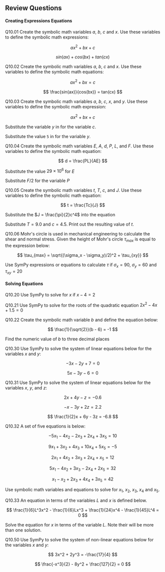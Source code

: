 
## Review Questions
#### Creating Expressions Equations
Q10.01 Create the symbolic math variables $a$, $b$, $c$ and $x$. Use these variables to define the symbolic math expressions:

$$ ax^2 + bx + c $$

$$ sin(ax) + cos(bx) + tan(cx) $$

Q10.02 Create the symbolic math variables $a$, $b$, $c$ and $x$. Use these variables to define the symbolic math equations:

$$ ax^2 + bx = c $$

$$ \frac{sin(ax)}{cos(bx)} = tan(cx) $$

Q10.03 Create the symbolic math variables $a$, $b$, $c$, $x$, and $y$. Use these variables to define the symbolic math expression:

$$ ax^2 + bx + c $$

Substitute the variable $y$ in for the variable $c$.

Substitute the value ```5``` in for the variable $y$.

Q10.04 Create the symbolic math variables $E$, $A$, $d$, $P$, $L$, and $F$. Use these variables to define the symbolic math equation:

$$ d = \frac{PL}{AE} $$

Substitute the value $29 \times 10^6$ for $E$

Substitute $F/2$ for the variable $P$

Q10.05 Create the symbolic math variables $t$, $T$, $c$, and $J$. Use these variables to define the symbolic math equation:

$$ t = \frac{Tc}{J} $$

Substitute the $J = \frac{\pi}{2}c^4$ into the equation

Substitute $T=9.0$ and $c=4.5$. Print out the resulting value of $t$.

Q10.06 Mohr's circle is used in mechanical engineering to calculate the shear and normal stress. Given the height of Mohr's circle $\tau_{max}$ is equal to the expression below: 

$$ \tau_{max} = \sqrt{(\sigma_x - \sigma_y)/2)^2 + \tau_{xy}} $$ 

Use SymPy expressions or equations to calculate $\tau$ if $\sigma_x = 90$, $\sigma_y = 60$ and $\tau_{xy} = 20$
#### Solving Equations
Q10.20 Use SymPy to solve for $x$ if $x - 4 = 2$

Q10.21 Use SymPy to solve for the roots of the quadratic equation $2x^2 - 4x + 1.5 = 0$

Q10.22 Create the symbolic math variable $b$ and define the equation below:

$$ \frac{1}{\sqrt{2}}(b - 6) = -1 $$

Find the numeric value of $b$ to three decimal places

Q10.30 Use SymPy to solve the system of linear equations below for the variables $x$ and $y$:

$$ -3x - 2y + 7  = 0 $$

$$ 5x - 3y - 6 = 0 $$

Q10.31 Use SymPy to solve the system of linear equations below for the variables $x$, $y$, and $z$:

$$ 2x + 4y - z = -0.6 $$

$$ -x - 3y + 2z = 2.2 $$

$$ \frac{1}{2}x + 6y - 3z = -6.8 $$

Q10.32 A set of five equations is below:

$$ -5x_1 - 4x_2 - 2x_3 + 2x_4 + 3x_5 = 10 $$

$$ 9x_1 + 3x_2 + 4x_3 + 10x_4 + 5x_5 = -5 $$

$$ 2x_1 + 4x_2 + 3x_3 + 2x_4 + x_5 = 12 $$

$$ 5x_1 - 4x_2 + 3x_3 - 2x_4 + 2x_5 = 32 $$

$$ x_1 - x_2 + 2x_3 + 4x_4 + 3x_5 = 42 $$

Use symbolic math variables and equations to solve for $x_1$, $x_2$, $x_3$, $x_4$ and $x_5$.

Q10.33 An equation in terms of the variables $L$ and $x$ is defined below.

$$ \frac{1}{6}L^3x^2 - \frac{1}{6}Lx^3 + \frac{1}{24}x^4 - \frac{1}{45}L^4 = 0 $$

Solve the equation for $x$ in terms of the variable $L$. Note their will be more than one solution.

Q10.50 Use SymPy to solve the system of non-linear equations below for the variables $x$ and $y$:

$$ 3x^2 + 2y^3 = -\frac{17}{4} $$

$$ \frac{-x^3}{2} - 8y^2 + \frac{127}{2} = 0 $$
 

